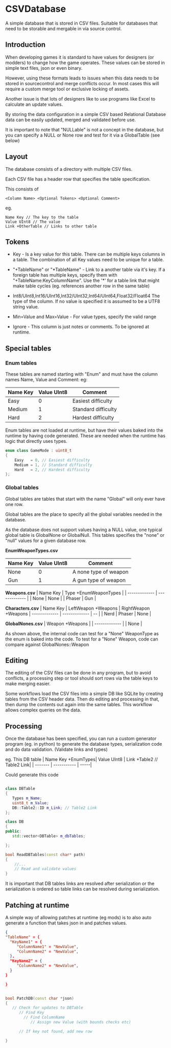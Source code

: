 # CSVDatabase

A simple database that is stored in CSV files. Suitable for databases that need to be storable and mergable in via source control.


## Introduction

When developing games it is standard to have values for designers (or modders) to change how the game operates. These values can be stored in simple text files, json or even binary. 

However, using these formats leads to issues when this data needs to be stored in sourcecontrol and merge conflicts occur. In most cases this will require a custom merge tool or exclusive locking of assets. 

Another issue is that lots of designers like to use programs like Excel to calculate an update values. 

By storing the data configuration in a simple CSV based Relational Database data can be easily updated, merged and validated before use.

It is important to note that "NULLable" is not a concept in the database, but you can specify a NULL or None row and test for it via a GlobalTable (see below)

## Layout

The database consists of a directory with multiple CSV files.

Each CSV file has a header row that specifies the table specification.

This consists of 
```
<Column Name> <Optional Tokens> <Optional Comment>
```
eg.
```
Name Key // The key to the table 
Value UInt8 // The value
Link +OtherTable // Links to other table
```

## Tokens

* Key - Is a key value for this table.  There can be multiple keys columns in a table. The combination of all Key values need to be unique for a table.

* "+TableName" or "\*TableName" - Link to a another table via it's key. If a foreign table has multiple keys, specify them with "+TableName:KeyColumnName". Use the '*' for a table link that might make table cycles (eg. references another row in the same table)

* Int8/UInt8,Int16/UInt16,Int32/UInt32,Int64/UInt64,Float32/Float64 The type of the column. If no value is specified it is assumed to be a UTF8 string value. 

* Min=Value and Max=Value - For value types, specify the valid range 

* Ignore - This column is just notes or comments. To be ignored at runtime.


## Special tables

### Enum tables
These tables are named starting with "Enum" and must have the column names Name, Value and Comment: eg:

| Name Key| Value UInt8 | Comment |
| ------- | ----------- | -----|
|Easy|0|Easiest difficulty |
|Medium|1|Standard difficulty |
|Hard|2|Hardest difficulty |

Enum tables are not loaded at runtime, but have their values baked into the runtime by having code generated. These are needed when the runtime has logic that directly uses types.

```C++
enum class GameMode : uint8_t
{
	Easy   = 0, // Easiest difficulty
	Medium = 1, // Standard difficulty
	Hard   = 2, // Hardest difficulty
};

```

### Global tables
Global tables are tables that start with the name "Global" will only ever have one row. 

Global tables are the place to specify all the global variables needed in the database.

As the database does not support values having a NULL value, one typical global table is GlobalNone or GlobalNull. This tables specifies the "none" or "null" values for a given database row.


**EnumWeaponTypes.csv**

| Name Key | Value UInt8 | Comment |
| --------- | ----- | --|
| None | 0 | A none type of weapon
| Gun | 1 | A gun type of weapon

**Weapons.csv**
| Name Key | Type +EnumWeaponTypes |
| ------------- | ------------- |
| None | None |
| Phaser | Gun |

**Characters.csv**
| Name Key | LeftWeapon +Weapons | RightWeapon +Weapons
| ------------- | ------------- | -- |
| Nerd | Phaser | None |


**GlobalNones.csv**
| Weapon +Weapons  |
| ------------- | 
| None |

As shown above, the internal code can test for a "None" WeaponType as the enum is baked into the code. To test for a "None" Weapon, code can compare against GlobalNones::Weapon 

## Editing

The editing of the CSV files can be done in any program, but to avoid conflicts, a processing step or tool should sort rows via the table keys to make merging easier.

Some workflows load the CSV files into a simple DB like SQLite by creating tables from the CSV header data. Then do editing and processing in that, then dump the contents out again into the same tables. This workflow allows complex queries on the data.


## Processing

Once the database has been specified, you can run a custom generator program (eg. in python) to generate the database types, serialization code and do data validation. (Validate links and types)

eg. This DB table
| Name Key +EnumTypes| Value UInt8 | Link +Table2 // Table2 Link|
| ------- | ----------- | -----|

Could generate this code
```c++

class DBTable
{
   Types m_Name;
   uint8_t m_Value;
   DB::Table2::ID m_Link; // Table2 Link
};

class DB
{
public:
   std::vector<DBTable> m_dbTables;

};

bool ReadDBTables(const char* path)
{
    //...
    // Read and validate values
}

```
It is important that DB tables links are resolved after serialization or the serialization is ordered so table links can be resolved during serialization.


## Patching at runtime

A simple way of allowing patches at runtime (eg mods) is to also auto generate a function that takes json in and patches values.

```json
{
"TableName" = {
  "KeyName1" = {
     "ColumnName1" = "NewValue",
     "ColumnName2" = "NewValue",     
  },
  "KeyName2" = {
     "ColumnName2" = "NewValue",     
  }
}

}
```

```c++

bool PatchDB(const char *json)
{
   // Check for updates to DBTable
      // Find Key 
        // Find ColumnName
           // Assign new Value (with bounds checks etc)

      // If key not found, add new row

}

```


